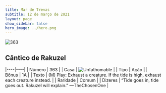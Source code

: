 ```yaml
---
title: Mar de Trevas
subtitle: 12 de março de 2021
layout: page
show_sidebar: false
hero_image: ../hero.png
---
```


![363](https://cdn.keyforgegame.com/media/card_front/pt/496_363_HH7G9976MVM6_pt.png)

## Cântico de Rakuzel

|----|----|
| Número | 363 |
| Casa | ![Unfathomable](https://archonarcana.com/images/thumb/1/10/Unfathomable.png/22px-Unfathomable.png "Abissais") |
| Tipo | Ação |
| Bônus | 1A |
| Texto | (M) Play: Exhaust a creature. If the tide is high, exhaust each creature instead. |
| Raridade | Comum |
| Dizeres | “Tide goes in, tide goes out. Rakuzel will explain.” <softreturn>—The<nonbreak>Chosen<nonbreak>One |

